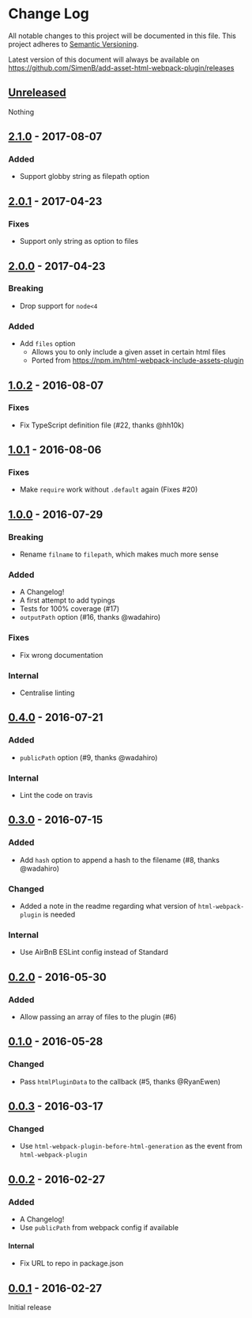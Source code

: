# Change Log
All notable changes to this project will be documented in this file.
This project adheres to [Semantic Versioning](http://semver.org/).

Latest version of this document will always be available on https://github.com/SimenB/add-asset-html-webpack-plugin/releases

## [Unreleased]
Nothing

## [2.1.0] - 2017-08-07
### Added
- Support globby string as filepath option

## [2.0.1] - 2017-04-23
### Fixes
- Support only string as option to files

## [2.0.0] - 2017-04-23
### Breaking
- Drop support for `node<4`

### Added
- Add `files` option
  - Allows you to only include a given asset in certain html files
  - Ported from https://npm.im/html-webpack-include-assets-plugin

## [1.0.2] - 2016-08-07
### Fixes
- Fix TypeScript definition file (#22, thanks @hh10k)

## [1.0.1] - 2016-08-06
### Fixes
- Make `require` work without `.default` again (Fixes #20)

## [1.0.0] - 2016-07-29
### Breaking
- Rename `filname` to `filepath`, which makes much more sense

### Added
- A Changelog!
- A first attempt to add typings
- Tests for 100% coverage (#17)
- `outputPath` option (#16, thanks @wadahiro)

### Fixes
- Fix wrong documentation

### Internal
- Centralise linting

## [0.4.0] - 2016-07-21
### Added
- `publicPath` option (#9, thanks @wadahiro)

### Internal
- Lint the code on travis

## [0.3.0] - 2016-07-15
### Added
- Add `hash` option to append a hash to the filename (#8, thanks @wadahiro)

### Changed
- Added a note in the readme regarding what version of `html-webpack-plugin` is needed

### Internal
- Use AirBnB ESLint config instead of Standard

## [0.2.0] - 2016-05-30
### Added
- Allow passing an array of files to the plugin (#6)

## [0.1.0] - 2016-05-28
### Changed
- Pass `htmlPluginData` to the callback (#5, thanks @RyanEwen)

## [0.0.3] - 2016-03-17
### Changed
- Use `html-webpack-plugin-before-html-generation` as the event from `html-webpack-plugin`

## [0.0.2] - 2016-02-27
### Added
- A Changelog!
- Use `publicPath` from webpack config if available

#### Internal
- Fix URL to repo in package.json

## [0.0.1] - 2016-02-27
Initial release


[Unreleased]: https://github.com/SimenB/add-asset-html-webpack-plugin/compare/v2.1.0...HEAD
[2.1.0]: https://github.com/SimenB/add-asset-html-webpack-plugin/compare/v2.1.0...v2.1.0
[2.0.1]: https://github.com/SimenB/add-asset-html-webpack-plugin/compare/v2.0.0...v2.0.1
[2.0.0]: https://github.com/SimenB/add-asset-html-webpack-plugin/compare/v1.0.2...v2.0.0
[1.0.2]: https://github.com/SimenB/add-asset-html-webpack-plugin/compare/v1.0.1...v1.0.2
[1.0.1]: https://github.com/SimenB/add-asset-html-webpack-plugin/compare/v1.0.0...v1.0.1
[1.0.0]: https://github.com/SimenB/add-asset-html-webpack-plugin/compare/v0.4.0...v1.0.0
[0.4.0]: https://github.com/SimenB/add-asset-html-webpack-plugin/compare/v0.3.0...v0.4.0
[0.3.0]: https://github.com/SimenB/add-asset-html-webpack-plugin/compare/v0.2.0...v0.3.0
[0.2.0]: https://github.com/SimenB/add-asset-html-webpack-plugin/compare/v0.1.0...v0.2.0
[0.1.0]: https://github.com/SimenB/add-asset-html-webpack-plugin/compare/v0.0.3...v0.1.0
[0.0.3]: https://github.com/SimenB/add-asset-html-webpack-plugin/compare/v0.0.2...v0.0.3
[0.0.2]: https://github.com/SimenB/add-asset-html-webpack-plugin/compare/v0.0.1...v0.0.2
[0.0.1]: https://github.com/SimenB/add-asset-html-webpack-plugin/commit/02e262d47b56934b714f71d92b557ba3204eae22
